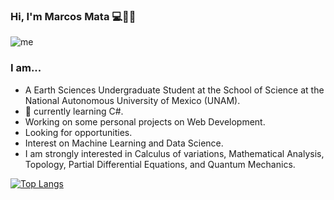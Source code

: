 ### Hi, I'm Marcos Mata 💻🌋🌌

![me](https://user-images.githubusercontent.com/36939966/89741268-6cc2c300-da55-11ea-9b0f-04d2100eaa8f.jpg)

### I am...
- A Earth Sciences Undergraduate Student at the School of Science at the National Autonomous University of Mexico (UNAM).
- 🌱 currently learning C#.
- Working on some personal projects on Web Development.
- Looking for opportunities.
- Interest on Machine Learning and Data Science.
- I am strongly interested in Calculus of variations, Mathematical Analysis, Topology, Partial Differential Equations, and Quantum Mechanics.

[![Top Langs](https://github-readme-stats.vercel.app/api/top-langs/?username=Mata13&layout=compact)](https://github.com/anuraghazra/github-readme-stats)
